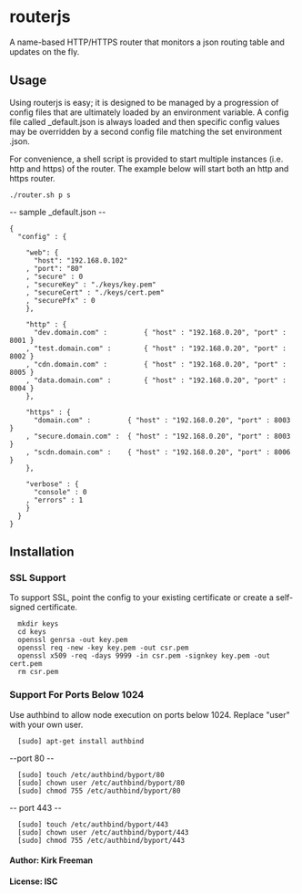 # routerjs

A name-based HTTP/HTTPS router that monitors a json routing table and updates on the fly.

## Usage
Using routerjs is easy; it is designed to be managed by a progression of config files that are ultimately loaded by an environment variable. A config file called _default.json is always loaded and then specific config values may be overridden by a second config file matching the set environment <env>.json.

For convenience, a shell script is provided to start multiple instances (i.e. http and https) of the router. The example below will start both an http and https router.
```
./router.sh p s 
```

-- sample _default.json --
```
{
  "config" : {

    "web": {
      "host": "192.168.0.102"
    , "port": "80"
    , "secure" : 0
    , "secureKey" : "./keys/key.pem"
    , "secureCert" : "./keys/cert.pem"
    , "securePfx" : 0
    },

    "http" : {
      "dev.domain.com" :         { "host" : "192.168.0.20", "port" : 8001 }
    , "test.domain.com" :        { "host" : "192.168.0.20", "port" : 8002 }
    , "cdn.domain.com" :         { "host" : "192.168.0.20", "port" : 8005 }
    , "data.domain.com" :        { "host" : "192.168.0.20", "port" : 8004 }
    },

    "https" : {
      "domain.com" :         { "host" : "192.168.0.20", "port" : 8003 }
    , "secure.domain.com" :  { "host" : "192.168.0.20", "port" : 8003 }
    , "scdn.domain.com" :    { "host" : "192.168.0.20", "port" : 8006 }
    },

    "verbose" : {
      "console" : 0
    , "errors" : 1
    }
  }
}
```

## Installation

### SSL Support
To support SSL, point the config to your existing certificate or create a self-signed certificate.

```
  mkdir keys
  cd keys
  openssl genrsa -out key.pem
  openssl req -new -key key.pem -out csr.pem
  openssl x509 -req -days 9999 -in csr.pem -signkey key.pem -out cert.pem
  rm csr.pem
```

### Support For Ports Below 1024 
Use authbind to allow node execution on ports below 1024. Replace "user" with your own user.

```
  [sudo] apt-get install authbind
```
--port 80 --
```
  [sudo] touch /etc/authbind/byport/80
  [sudo] chown user /etc/authbind/byport/80
  [sudo] chmod 755 /etc/authbind/byport/80
```
-- port 443 --
```
  [sudo] touch /etc/authbind/byport/443
  [sudo] chown user /etc/authbind/byport/443
  [sudo] chmod 755 /etc/authbind/byport/443
```


#### Author: Kirk Freeman
#### License: ISC
